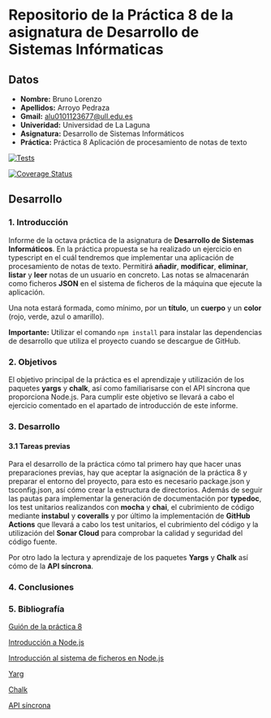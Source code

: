 # Repositorio de la Práctica 8 de la asignatura de Desarrollo de Sistemas Infórmaticas
## Datos
  * **Nombre:** Bruno Lorenzo
  * **Apellidos:** Arroyo Pedraza
  * **Gmail:** alu0101123677@ull.edu.es
  * **Univeridad:** Universidad de La Laguna
  * **Asignatura:** Desarrollo de Sistemas Informáticos
  * **Práctica:** Práctica 8 Aplicación de procesamiento de notas de texto

[![Tests](https://github.com/ULL-ESIT-INF-DSI-2021/ull-esit-inf-dsi-20-21-prct08-filesystem-notes-app-alu0101123677/actions/workflows/tests.yml/badge.svg)](https://github.com/ULL-ESIT-INF-DSI-2021/ull-esit-inf-dsi-20-21-prct08-filesystem-notes-app-alu0101123677/actions/workflows/tests.yml)

[![Coverage Status](https://coveralls.io/repos/github/ULL-ESIT-INF-DSI-2021/ull-esit-inf-dsi-20-21-prct08-filesystem-notes-app-alu0101123677/badge.svg?branch=main)](https://coveralls.io/github/ULL-ESIT-INF-DSI-2021/ull-esit-inf-dsi-20-21-prct08-filesystem-notes-app-alu0101123677?branch=main)

## Desarrollo

### 1. Introducción

Informe de la octava práctica de la asignatura de **Desarrollo de Sistemas Informáticos**. En la práctica propuesta se ha realizado un ejercicio en typescript en el cuál tendremos que implementar una aplicación de procesamiento de notas de texto. Permitirá **añadir**, **modificar**, **eliminar**, **listar** y **leer** notas de un usuario en concreto. Las notas se almacenarán como ficheros **JSON** en el sistema de ficheros de la máquina que ejecute la aplicación.

Una nota estará formada, como mínimo, por un **título**, un **cuerpo** y un **color** (rojo, verde, azul o amarillo).

**Importante:**  Utilizar el comando `npm install` para instalar las dependencias de desarrollo que utiliza el proyecto cuando se descargue de GitHub.

### 2. Objetivos

El objetivo principal de la práctica es el aprendizaje y utilización de los paquetes **yargs** y **chalk**, así como familiarisarse con el API síncrona que proporciona Node.js. Para cumplir este objetivo se llevará a cabo el ejercicio comentado en el apartado de introducción de este informe.

### 3. Desarrollo

#### 3.1 Tareas previas

Para el desarrollo de la práctica cómo tal primero hay que hacer unas preparaciones previas, hay que aceptar la asignación de la práctica 8 y preparar el entorno del proyecto, para esto es necesario package.json y tsconfig.json, así cómo crear la estructura de directorios. Además de seguir las pautas para implementar la generación de documentación por **typedoc**, los test unitarios realizandos con **mocha** y **chai**, el cubrimiento de código mediante **instabul** y **coveralls** y por último la implementación de **GitHub Actions** que llevará a cabo los test unitarios, el cubrimiento del código y la utilización del **Sonar Cloud** para comprobar la calidad y seguridad del código fuente.

Por otro lado la lectura y aprendizaje de los paquetes **Yargs** y **Chalk** así cómo de la **API síncrona**.

### 4. Conclusiones

### 5. Bibliografía

[Guión de la práctica 8](https://ull-esit-inf-dsi-2021.github.io/prct08-filesystem-notes-app/)

[Introducción a Node.js](https://ull-esit-inf-dsi-2021.github.io/nodejs-theory/nodejs-intro.html)

[Introducción al sistema de ficheros en Node.js](https://ull-esit-inf-dsi-2021.github.io/nodejs-theory/nodejs-filesystem.html)

[Yarg](https://www.npmjs.com/package/yargs)

[Chalk](https://www.npmjs.com/package/chalk)

[API síncrona](https://nodejs.org/dist/latest-v15.x/docs/api/fs.html#fs_synchronous_api) 


